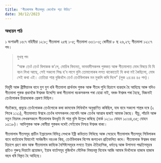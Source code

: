 ```yaml
---
title: 'গীতমালাৰ গীতসমূহ কেনেকৈ পঢ়া উচিত'
date: 30/12/2023
---
```


### অধ্যয়ন পাঠ
১ বংশাৱলী ১৬:৭ নহিমীয়া ১২:৮; গীতমালা ২৫ছ ১-৫; গীতমালা ৩৩:১-৩; ৰোমীয়া ৮ ছ ২৬,২৭; গীতমালা ১২১:৭ পদ।

> <p>মুখস্থ পদ</p>
> “আৰু তেওঁ তেওঁ বিলাকক ক’লে, মোচিৰ বিদানত, ভাববাদীসকলৰ পুস্তকত আৰু গীতমালাত মোৰ বিষয়ে যি যি বচন লিখা আছে, সেই সকলো সিদ্ধ হ’ব লাগে বুলি তোমালোকৰ লগত থাকোতেই যি কথা মই কৈছিলো, মোৰ সেই কথা এই। তেতিয়া শাস্ত্ৰ বুজিবলৈ তেওঁ তেওঁবিলাকৰ মন মুকলি কৰি দিলে” (লুক ২৪:৪৪ ৪৫ পদ)।

যিহূদী আৰু খ্ৰীষ্টিয়ানৰ বাবে যুগ যুগ ধৰি গীতমালা প্ৰাৰ্থনাৰ পুস্তক আৰু গীতৰ পুথি হিচাপে ব্যৱহাৰ হৈ আহিছে আৰু যদিও গীতমালা পুস্তক প্ৰধানকৈ ঈশ্বৰক উদ্দেশ্যি কৰা গীতমালা ৰচকসকলৰ পৰা হোৱা নাই, বৰঞ্চ ঈশ্বৰৰ পৰা হৈছে, যিজনাই তেওঁলোকৰ চিন্তাধাৰাক প্ৰেৰণা দিছিল।

সঁচাকৈয়ে, প্ৰভূৱে তেওঁলোকক তেওঁলোকে কৰা কামবোৰ লিখিবলৈ অনুপ্ৰাণিত কৰিছিল, যাৰ বাবে সকলো শাস্ত্ৰৰ দৰে (২ পিতৰ ১:২১), গীতমালাত ঈশ্বৰে তেওঁৰ দাসসকলৰ যোগেদি আৰু তেওঁৰ আত্মাৰ দ্বাৰাই আমাক কৈছে। যীচু, পাঁচনি আৰু নতুন নিয়মৰ লেখকসকলে গীতমালাৰ উদধৃতি দি শাস্ত্ৰ বুলি উল্লেখ কৰিছে (মাৰ্ক ১২:১০ যোহন ১০:৩৪,৩৫; যোহন ১৩:১৮)। আদিপুস্তক আৰু ৰোমীয়া পুস্তকৰ দৰেই সেইবোৰ নিশ্চয় ঈশ্বৰৰ বাক্য।

গীতমালাৰ গীতসমূহ প্ৰাচীন ইস্ৰায়েলৰ বিভিন্ন লেখকে ইব্ৰী কবিতাত লিখিছে আৰু সেয়েহে গীতমালাৰ গীতসমূহ সিবিলাকৰ বাবে বাৰ্তাবোৰ যিমানেই সাৰ্বজনীন নহওক কিয়, তেওঁবিলাকৰ বিশেষ জগতখন প্ৰতিফলিত কৰে। গীতমালাক ঈশ্বৰৰ বাক্য হিচাপে গ্ৰহণ কাৰ আৰু গীতমালাৰ কাব্যিক বৈশিষ্ট্যসমূহৰ লগতে ইয়াৰ ঐতিহাসিক, ধৰ্মতত্ব আৰু উপাসনা পদ্ধতিসমূহৰ প্ৰতিও গুৰুত্ব দিয়াটো প্ৰয়োজন, ইয়াৰ বাৰ্তাসমূহ বুজিবলৈ মৌলিক বিষয়বস্তু যিবোৰ আজি আমাৰ দিনলৈকে হাজাৰ হাজাৰ বছৰ ধৰি বিস্তৃত হৈ আহিছে।